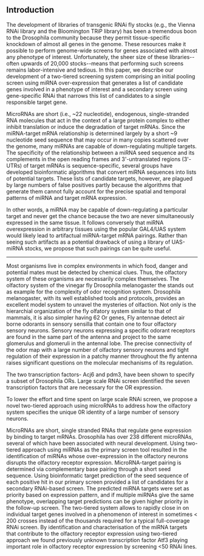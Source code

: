 ## Introduction

The development of libraries of transgenic RNAi fly stocks (e.g., the Vienna RNAi library and the Bloomington TRiP library) has been a tremendous boon to the Drosophila community because they permit tissue-specific knockdown of almost all genes in the genome. These resources make it possible to perform genome-wide screens for genes associated with almost any phenotype of interest. Unfortunately, the sheer size of these libraries--often upwards of 20,000 stocks--means that performing such screens remains labor-intensive and tedious. In this paper, we describe our development of a two-tiered screening system comprising an initial pooling screen using miRNA over-expression that generates a list of candidate genes involved in a phenotype of interest and a secondary screen using gene-specific RNAi that narrows this list of candidates to a single responsible target gene.

MicroRNAs are short (i.e., ~22 nucleotide), endogenous, single-stranded RNA molecules that act in the context of a large protein complex to either inhibit translation or induce the degradation of target mRNAs. Since the miRNA-target mRNA relationship is determined largely by a short ~9 nucleotide seed sequence that may occur in many copies scattered over the genome, many miRNAs are capable of down-regulating multiple targets. The specificity of the relationship between a miRNA seed sequence and its complements in the open reading frames and 3'-untranslated regions (3'-UTRs) of target mRNAs is sequence-specific, several groups have developed bioinformatic algorithms that convert miRNA sequences into lists of potential targets. These lists of candidate targets, however, are plagued by large numbers of false positives partly because the algorithms that generate them cannot fully account for the precise spatial and temporal patterns of miRNA and target mRNA expression.

In other words, a miRNA may be capable of down-regulating a particular target and never get the chance because the two are never simultaneously expressed in the same tissue. It follows conversely that miRNA overexpression in arbitrary tissues using the popular GAL4/UAS system would likely lead to artifactual miRNA-target mRNA pairings. Rather than seeing such artifacts as a potential drawback of using a library of UAS-miRNA stocks, we propose that such pairings can be quite useful.

---

Most organisms live in complex environments in which food, danger and potential mates must be detected by chemical clues. Thus, the olfactory system of these organisms are necessarily complex themselves. The olfactory system of the vinegar fly Drosophila melanogaster the stands out as example for the complexity of odor recognition system. Drosophila melanogaster, with its well established tools and protocols, provides an excellent model system to unravel the mysteries of olfaction. Not only is the hierarchial organization of the fly olfatory system similar to that of mammals, it is also simpler having 62 Or genes, Fly antennae detect air borne odorants in sensory sensilla that contain one to four olfactory sensory neurons. Sensory neurons expressing a specific odorant receptors are found in the same part of the antenna and project to the same glomerulus and glomeruli in the antennal lobe. The precise connectivity of the odor map with a large number of olfactory sensory neurons and tight regulation of their expression in a patchy manner throughout the fly antenna raises significant questions on the molecular mechanisms of its regulation.

The two transcription factors- Acj6 and pdm3, have been shown to specify a subset of Drosophila ORs. Large scale RNAi screen identified the seven transcription factors that are necessary for the OR  expression.

To lower the effort and time spent on large scale RNAi screen, we propose a novel two-tiered approach using microRNAs to address how the olfactory system specifies the unique 0R identity of a large number of sensory neurons.

MicroRNAs are short, single stranded RNAs that regulate gene expression by binding to target mRNAs. Drosophila has over 238 different microRNAs, several of which have been associated with neural development. Using two-tiered approach using miRNAs as the primary screen tool resulted in the identification of miRNAs whose over-expression in the olfactory neurons disrupts the olfactory receptor expression. MicroRNA-target pairing is determined via complementary base pairing through a short seed sequence. Using bioinformatic target prediction of the seed sequence of each positive hit in our primary screen provided a list of candidates for a secondary RNAi-based screen. The predicted miRNA targets were set as priority based on expression pattern, and if multiple miRNAs give the same phenotype, overlapping target predictions can be given higher priority in the follow-up screen. The two-tiered system allows to rapidly close in on individual target genes involved in a phenomenon of interest in sometimes < 200 crosses instead of the thousands required for a typical full-coverage RNAi screen. By identification and characterisation of the miRNA targets that contribute to the olfactory receptor expression using two-tiered approach we found previously unknown transcription factor Atf3 playing important role in olfactory receptor expression by screening <50 RNAi lines.